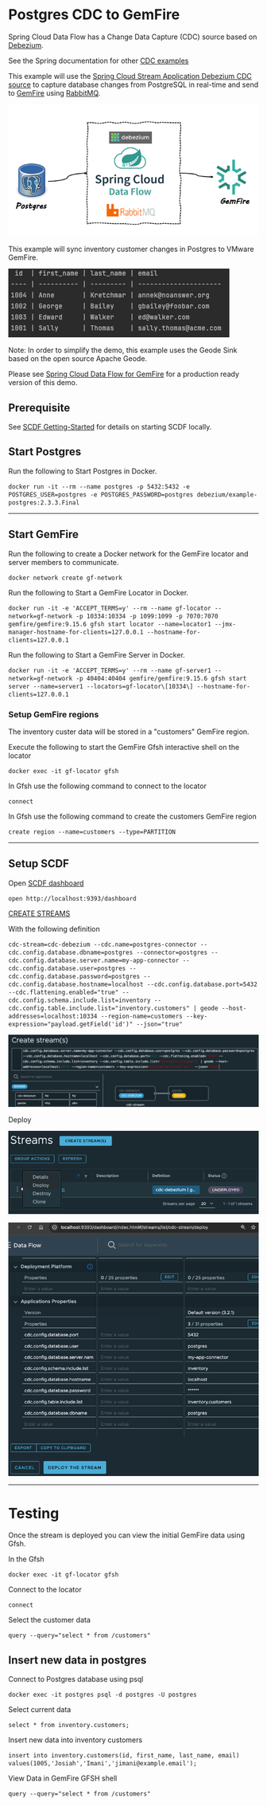 # Postgres CDC to GemFire

Spring Cloud Data Flow has a Change Data Capture (CDC) source based on [Debezium](https://debezium.io/documentation/reference/stable/connectors/index.html).

See the Spring documentation for other [CDC examples](https://spring.io/blog/2020/12/14/case-study-change-data-capture-cdc-analysis-with-cdc-debezium-source-and-analytics-sink-in-real-time)

This example will use the [Spring Cloud Stream Application Debezium CDC source](https://docs.spring.io/stream-applications/docs/current/reference/html/#spring-cloud-stream-modules-debezium-source) 
to capture database changes from PostgreSQL in real-time and send to [GemFire](http://gemfire.dev) using [RabbitMQ](http://rabbbitmq.com). 

![cdc-gemfire-architecture.png](images/cdc-gemfire-architecture.png)


This example will sync inventory customer changes in Postgres to VMware GemFire.

![customer-inventory-data.png](images/customer-inventory-data.png)


Note: In order to simplify the demo, this example uses the Geode Sink based on the open source Apache Geode.

Please see [Spring Cloud Data Flow for GemFire](https://docs.vmware.com/en/Spring-Cloud-Data-Flow-for-VMware-GemFire/1.0/scdf/index.html) for a production ready version of this demo. 

## Prerequisite

See [SCDF Getting-Started](00-SCDF-Getting-Started.md) for details on starting SCDF locally.

## Start Postgres

Run the following to Start Postgres in Docker.

```shell
docker run -it --rm --name postgres -p 5432:5432 -e POSTGRES_USER=postgres -e POSTGRES_PASSWORD=postgres debezium/example-postgres:2.3.3.Final
```

-------------------

## Start GemFire

Run the following to create a Docker network for the GemFire locator and server members to communicate.

```shell
docker network create gf-network
```

Run the following to Start a GemFire Locator in Docker.

```shell
docker run -it -e 'ACCEPT_TERMS=y' --rm --name gf-locator --network=gf-network -p 10334:10334 -p 1099:1099 -p 7070:7070 gemfire/gemfire:9.15.6 gfsh start locator --name=locator1 --jmx-manager-hostname-for-clients=127.0.0.1 --hostname-for-clients=127.0.0.1
```

Run the following to Start a GemFire Server in Docker.

```shell
docker run -it -e 'ACCEPT_TERMS=y' --rm --name gf-server1 --network=gf-network -p 40404:40404 gemfire/gemfire:9.15.6 gfsh start server --name=server1 --locators=gf-locator\[10334\] --hostname-for-clients=127.0.0.1
```

### Setup GemFire regions

The inventory custer data will be stored in a "customers" GemFire region.

Execute the following to start the GemFire Gfsh interactive shell on the locator

```shell
docker exec -it gf-locator gfsh
```

In Gfsh use the following command to connect to the locator

```shell
connect
```

In Gfsh use the following command to create the customers GemFire region

```shell
create region --name=customers --type=PARTITION
```

------------------

## Setup SCDF

Open [SCDF dashboard](http://localhost:9393/dashboard)

```shell
open http://localhost:9393/dashboard
```

[CREATE STREAMS](http://localhost:9393/dashboard/index.html#/streams/list)

With the following definition

```shell
cdc-stream=cdc-debezium --cdc.name=postgres-connector --cdc.config.database.dbname=postgres --connector=postgres --cdc.config.database.server.name=my-app-connector --cdc.config.database.user=postgres --cdc.config.database.password=postgres --cdc.config.database.hostname=localhost --cdc.config.database.port=5432 --cdc.flattening.enabled="true" --cdc.config.schema.include.list=inventory --cdc.config.table.include.list="inventory.customers" | geode --host-addresses=localhost:10334 --region-name=customers --key-expression="payload.getField('id')" --json="true"
```

![create-cdc-geode-stream.png](images/create-cdc-geode-stream.png)


Deploy

![deploy-gemfire-cdc.png](images/deploy-gemfire-cdc.png)

![deloy-gf-step-2.png](images/deloy-gf-step-2.png)

--------------
# Testing

Once the stream is deployed you can view the initial GemFire data using Gfsh.

In the Gfsh

```shell
docker exec -it gf-locator gfsh
```

Connect to the locator
```shell
connect
```

Select the customer data

```shell
query --query="select * from /customers"
```


## Insert new data in postgres

Connect to Postgres database using psql

```shell
docker exec -it postgres psql -d postgres -U postgres
```

Select current data

```shell
select * from inventory.customers;
```

Insert new data into inventory customers

```shell
insert into inventory.customers(id, first_name, last_name, email)
values(1005,'Josiah','Imani','jimani@example.email');
```


View Data in GemFire GFSH shell

```shell
query --query="select * from /customers"
```
